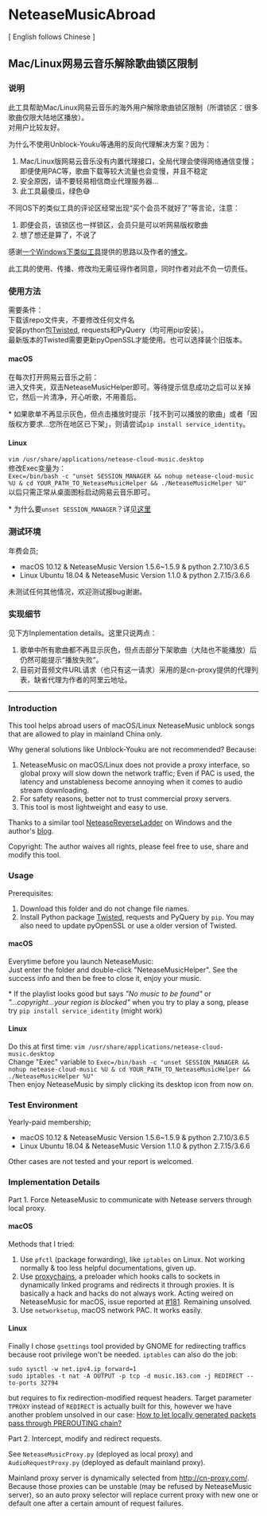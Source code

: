 # NeteaseMusicAbroad

[ English follows Chinese ]

## Mac/Linux网易云音乐解除歌曲锁区限制

### 说明

此工具帮助Mac/Linux网易云音乐的海外用户解除歌曲锁区限制（所谓锁区：很多歌曲仅限大陆地区播放）。<br/>
对用户比较友好。

为什么不使用Unblock-Youku等通用的反向代理解决方案？因为：
1. Mac/Linux版网易云音乐没有内置代理接口，全局代理会使得网络通信变慢；即便使用PAC等，歌曲下载等较大流量也会变慢，并且不稳定
2. 安全原因，请不要轻易相信商业代理服务器...
3. 此工具最傻瓜，绿色😅

不同OS下的类似工具的评论区经常出现“买个会员不就好了”等言论，注意：
1. 即便会员，该锁区也一样锁区，会员只是可以听网易版权歌曲
2. 想了想还是算了，不说了

感谢[一个Windows下类似工具](https://github.com/tiancaihb/NeteaseReverseLadder)提供的思路以及作者的[博文](https://zhuanlan.zhihu.com/p/23601736)。

此工具的使用、传播、修改均无需征得作者同意，同时作者对此不负一切责任。

### 使用方法

需要条件：<br/>
下载该repo文件夹，不要修改任何文件名<br/>
安装python包[Twisted](https://github.com/twisted/twisted), requests和PyQuery（均可用pip安装）。<br/>
最新版本的Twisted需要更新pyOpenSSL才能使用。也可以选择装个旧版本。

#### macOS
在每次打开网易云音乐之前：<br/>
进入文件夹，双击NeteaseMusicHelper即可。等待提示信息成功之后可以关掉它，然后一片清净，开心听歌，不用善后。<br/>

\* 如果歌单不再显示灰色，但点击播放时提示「找不到可以播放的歌曲」或者「因版权方要求…您所在地区已下架」，则请尝试`pip install service_identity`。<br/>

#### Linux
`vim /usr/share/applications/netease-cloud-music.desktop` <br/>
修改Exec变量为：<br/>
`Exec=/bin/bash -c "unset SESSION_MANAGER && nohup netease-cloud-music %U & cd YOUR_PATH_TO_NeteaseMusicHelper && ./NeteaseMusicHelper %U"` <br/>
以后只需正常从桌面图标启动网易云音乐即可。

\*  为什么要`unset SESSION_MANAGER`？详见[这里](https://www.zhihu.com/question/277330447)

### 测试环境

年费会员;
- macOS 10.12 & NeteaseMusic Version 1.5.6~1.5.9 & python 2.7.10/3.6.5 <br/>
- Linux Ubuntu 18.04 & NeteaseMusic Version 1.1.0 & python 2.7.15/3.6.6 <br/>

未测试任何其他情况，欢迎测试报bug谢谢。

### 实现细节

见下方Inplementation details。这里只说两点：<br/>
1. 歌单中所有歌曲都不再显示灰色，但点击部分下架歌曲（大陆也不能播放）后仍然可能提示“播放失败”。<br/>
2. 目前对音频文件URL请求（也只有这一请求）采用的是cn-proxy提供的代理列表，缺省代理为作者的阿里云地址。

_________________

### Introduction

This tool helps abroad users of macOS/Linux NeteaseMusic unblock songs that are allowed to play in mainland China only.

Why general solutions like Unblock-Youku are not recommended? Because:
1. NeteaseMusic on macOS/Linux does not provide a proxy interface, so global proxy will slow down the network traffic; Even if PAC is used, the latency and unstableness become annoying when it comes to audio stream downloading.
2. For safety reasons, better not to trust commercial proxy servers.
3. This tool is most lightweight and easy to use.

Thanks to a similar tool [NeteaseReverseLadder](https://github.com/tiancaihb/NeteaseReverseLadder) on Windows and the author's [blog](https://zhuanlan.zhihu.com/p/23601736).

Copyright: The author waives all rights, please feel free to use, share and modify this tool.

### Usage

Prerequisites: <br/>
1. Download this folder and do not change file names.
2. Install Python package [Twisted](https://github.com/twisted/twisted), requests and PyQuery by `pip`. You may also need to update pyOpenSSL or use a older version of Twisted.

#### macOS
Everytime before you launch NeteaseMusic:<br/>
Just enter the folder and double-click "NeteaseMusicHelper". See the success info and then be free to close it, enjoy your music.

\* If the playlist looks good but says *"No music to be found"* or *"...copyright...your region is blocked"* when you try to play a song, please try `pip install service_identity` (might work)

#### Linux
Do this at first time:
`vim /usr/share/applications/netease-cloud-music.desktop` <br/>
Change "Exec" variable to `Exec=/bin/bash -c "unset SESSION_MANAGER && nohup netease-cloud-music %U & cd YOUR_PATH_TO_NeteaseMusicHelper && ./NeteaseMusicHelper %U"` <br/>
Then enjoy NeteaseMusic by simply clicking its desktop icon from now on.

### Test Environment

Yearly-paid membership;
- macOS 10.12 & NeteaseMusic Version 1.5.6~1.5.9 & python 2.7.10/3.6.5 <br/>
- Linux Ubuntu 18.04 & NeteaseMusic Version 1.1.0 & python 2.7.15/3.6.6 <br/>

Other cases are not tested and your report is welcomed.

### Implementation Details

Part 1. Force NeteaseMusic to communicate with Netease servers through local proxy.

#### macOS

Methods that I tried:
1. Use `pfctl` (package forwarding), like `iptables` on Linux. Not working normally & too less helpful documentations, given up.
2. Use [proxychains](https://github.com/rofl0r/proxychains-ng), a preloader which hooks calls to sockets in dynamically linked programs and redirects it through proxies. It is basically a hack and hacks do not always work. Acting weired on NeteaseMusic for macOS, issue reported at [#181](https://github.com/rofl0r/proxychains-ng/issues/181). Remaining unsolved.
3. Use `networksetup`, macOS network PAC. It works easily.

#### Linux

Finally I chose `gsettings` tool provided by GNOME for redirecting traffics because root privilege won't be needed.
`iptables` can also do the job:
```
sudo sysctl -w net.ipv4.ip_forward=1
sudo iptables -t nat -A OUTPUT -p tcp -d music.163.com -j REDIRECT --to-ports 32794
```
but requires to fix redirection-modified request headers. Target parameter `TPROXY` instead of `REDIRECT` is actually built for this, however we have another problem unsolved in our case: [How to let locally generated packets pass through PREROUTING chain?](https://unix.stackexchange.com/questions/469477/how-to-let-locally-generated-packets-pass-through-prerouting-chain)

Part 2. Intercept, modify and redirect requests.

See `NeteaseMusicProxy.py` (deployed as local proxy) and `AudioRequestProxy.py` (deployed as default mainland proxy).

Mainland proxy server is dynamically selected from http://cn-proxy.com/. Because those proxies can be unstable (may be refused by NeteaseMusic server), so an auto proxy selector will replace current proxy with new one or default one after a certain amount of request failures.
